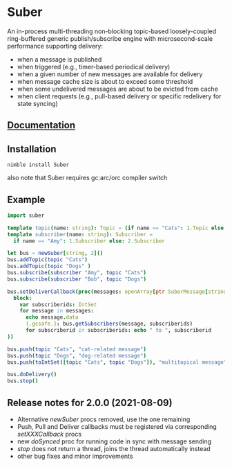 # Suber

An in-process multi-threading non-blocking topic-based loosely-coupled ring-buffered generic publish/subscribe engine with microsecond-scale performance supporting delivery:
- when a message is published
- when triggered (e.g., timer-based periodical delivery)
- when a given number of new messages are available for delivery
- when message cache size is about to exceed some threshold
- when some undelivered messages are about to be evicted from cache
- when client requests (e.g., pull-based delivery or specific redelivery for state syncing)

## [Documentation](http://olliniinivaara.github.io/Suber/)

## Installation

`nimble install Suber`

also note that Suber requires gc:arc/orc compiler switch

## Example

```nim
import suber

template topic(name: string): Topic = (if name == "Cats": 1.Topic else: 2.Topic)
template subscriber(name: string): Subscriber =
  if name == "Amy": 1.Subscriber else: 2.Subscriber

let bus = newSuber[string, 2]()
bus.addTopic(topic "Cats")
bus.addTopic(topic "Dogs" )
bus.subscribe(subscriber "Amy", topic "Cats")
bus.subscribe(subscriber "Bob", topic "Dogs")

bus.setDeliverCallback(proc(messages: openArray[ptr SuberMessage[string]]) = (
  block:  
    var subscriberids: IntSet
    for message in messages:
      echo message.data
      {.gcsafe.}: bus.getSubscribers(message, subscriberids)
      for subscriberid in subscriberids: echo " to ", subscriberid
))

bus.push(topic "Cats", "cat-related message")
bus.push(topic "Dogs", "dog-related message")
bus.push(toIntSet([topic "Cats", topic "Dogs"]), "multitopical message")

bus.doDelivery()
bus.stop()
```


## Release notes for 2.0.0 (2021-08-09)
- Alternative *newSuber* procs removed, use the one remaining
- Push, Pull and Deliver callbacks must be registered via corresponding *setXXXCallback* procs
- new *doSynced* proc for running code in sync with message sending
- *stop* does not return a thread, joins the thread automatically instead
- other bug fixes and minor improvements